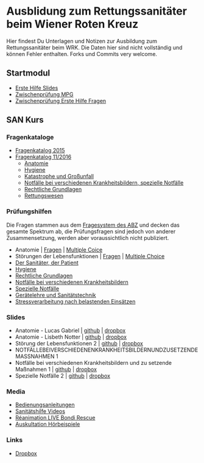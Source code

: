 # Ausblidung zum Rettungssanitäter beim Wiener Roten Kreuz

Hier findest Du Unterlagen und Notizen zur Ausbildung zum Rettungssanitäter beim WRK. Die Daten hier sind nicht vollständig und können Fehler enthalten. Forks und Commits very welcome.

## Startmodul
+ [Erste Hilfe Slides](zwischenpruefung/Erste_Hilfe_Grundkurs_Version-Juni-2016.pdf)
+ [Zwischenprüfung MPG](zwischenpruefung/zwischenpruefung_mpg.md)
+ [Zwischenprüfung Erste Hilfe Fragen](zwischenpruefung/zwischenpruefung_erstehilfe.md)

## SAN Kurs

### Fragenkataloge
+ [Fragenkatalog 2015](abschlusspruefung/fragenkatalog_abschlusspruefung_RS.pdf)
+ [Fragenkatalog 11/2016](abschlusspruefung/fragenkatalog_abschlusspruefung_rs_2016.pdf)
  + [Anatomie](abschlusspruefung/anatomie_2016.md)
  + [Hygiene](abschlusspruefung/hygiene_2016.md)
  + [Katastrophe und Großunfall](abschlusspruefung/katastrophe_2016.md)
  + [Notfälle bei verschiedenen Krankheitsbildern, spezielle Notfälle](abschlusspruefung/notfaelle_2016.md)
  + [Rechtliche Grundlagen](abschlusspruefung/recht_2016.md)
  + [Rettungswesen](abschlusspruefung/rettungswesen_2016.md)

### Prüfungshilfen
Die Fragen stammen aus dem [Fragesystem des ABZ](https://intranet.wrk.at/confluence/display/FWuV/Fragenprogramm+RS-Mappe#FragenprogrammRS-Mappe-Wiekommeichhinein?) und decken das gesamte Spektrum ab, die Prüfungsfragen sind jedoch von anderer Zusammensetzung, werden aber voraussichtlich nicht publiziert.
+ Anatomie | [Fragen](abschlusspruefung/anatomie.md) | [Multiple Coice](abschlusspruefung/anatomie_ms.md)
+ Störungen der Lebensfunktionen | [Fragen](abschlusspruefung/stoerungen_der_lebensfunktionen.md) | [Multiple Choice](abschlusspruefung/stoerungen_der_lebensfunktionen_ms.md)
+ [Der Sanitäter, der Patient](abschlusspruefung/sanitaeter.md)
+ [Hygiene](abschlusspruefung/hygiene.md)
+ [Rechtliche Grundlagen](abschlusspruefung/recht.md)
+ [Notfälle bei verschiedenen Krankheitsbildern](abschlusspruefung/notfaelle.md)
+ [Spezielle Notfälle](abschlusspruefung/speziellenotfaelle.md)
+ [Gerätelehre und Sanitätstechnik](abschlusspruefung/geraete.md)
+ [Stressverarbeitung nach belastenden Einsätzen](abschlusspruefung/stress.md)

### Slides
+ Anatomie - Lucas Gabriel | [github](SAN_Kurs/rs_ausbildung_d_anatomiephysiologie.pdf) | [dropbox](https://www.dropbox.com/s/vrb2yez4bpm7dwx/rs_ausbildung_d_anatomiephysiologie.pdf)
+ Anatomie - Lisbeth Notter | [github](SAN_Kurs/rs_ausbildung_anatomie-lisbethnotter.pdf) | [dropbox](https://www.dropbox.com/s/iu5nw30ynzgercv/RS%20Kurs%20Pr%C3%A4si%20Jan2014%20ANATOMIE.pdf)
+ Störung der Lebensfunktionen 2 | [github](abschlusspruefung/21022017_stoerung_der_lebensfunktionen_2.pdf) | [dropbox](https://www.dropbox.com/s/mfthsqf652insqk/21022017%20St%C3%B6rung%20der%20Lebensfunktionen%202.pdf)
+ NOTFÄLLEBEIVERSCHIEDENENKRANKHEITSBILDERNUNDZUSETZENDE MASSNAHMEN 1
+ Notfälle bei verschiedenen Krankheitsbildern und zu setzende Maßnahmen 1 | [github](SAN_Kurs/rs_ausbildung_nvk1.pdf) |  [dropbox](https://www.dropbox.com/s/f2jblltj88z821n/rs_ausbildung_nvk1.pdf)
+ Spezielle Notfälle 2 | [github](SAN_Kurs/rs_ausbildung_snf2.pdf) | [dropbox](https://www.dropbox.com/s/7urcacoj9y36v8a/rs_ausbildung_snf2.pdf)

### Media
+ [Bedienungsanleitungen](https://intranet.wrk.at/confluence/display/RD/RD+Bedienungsanleitungen)
+ [Sanitätshilfe Videos](https://www.youtube.com/user/Sanitaetshilfe/videos)
+ [Réanimation LIVE Bondi Rescue](https://www.youtube.com/watch?v=YOkCEuK5lK0)
+ [Auskultation Hörbeispiele](other/auskultation_hoerbeispiele/)

### Links
+ [Dropbox](https://www.dropbox.com/l/scl/AAANRwGYrxrbJaYWTZiSU-5h3YlcixrPorg)
